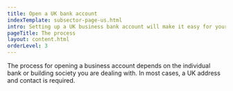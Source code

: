 ```yaml
---
title: Open a UK bank account
indexTemplate: subsector-page-us.html
intro: Setting up a UK business bank account will make it easy for your company to operate in the UK. Just bear in mind that the process can take up to three months and you may need to travel.
pageTitle: The process
layout: content.html
orderLevel: 3
---
```


The process for opening a business account depends on the individual bank or building society you are dealing with. In most cases, a UK address and contact is required.